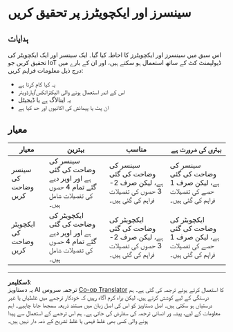 <!--
CO_OP_TRANSLATOR_METADATA:
{
  "original_hash": "c5a568320b1159394108544807895337",
  "translation_date": "2025-08-26T23:26:06+00:00",
  "source_file": "1-getting-started/lessons/3-sensors-and-actuators/assignment.md",
  "language_code": "ur"
}
-->
# سینسرز اور ایکچویٹرز پر تحقیق کریں

## ہدایات

اس سبق میں سینسرز اور ایکچویٹرز کا احاطہ کیا گیا۔ ایک سینسر اور ایک ایکچویٹر کی تحقیق کریں جو IoT ڈیولپمنٹ کٹ کے ساتھ استعمال ہو سکتے ہیں، اور ان کے بارے میں درج ذیل معلومات فراہم کریں:

* یہ کیا کام کرتا ہے
* اس کے اندر استعمال ہونے والی الیکٹرانکس/ہارڈویئر
* یہ اینالاگ ہے یا ڈیجیٹل
* ان پٹ یا پیمائش کی اکائیوں اور حد کیا ہے

## معیار

| معیار | بہترین | مناسب | بہتری کی ضرورت ہے |
| ------ | ------- | ------ | ------------------ |
| سینسر کی وضاحت کریں | سینسر کی وضاحت کی گئی ہے اور اوپر دیے گئے تمام 4 حصوں کی تفصیلات شامل ہیں۔ | سینسر کی وضاحت کی گئی ہے، لیکن صرف 2-3 حصوں کی تفصیلات فراہم کی گئی ہیں۔ | سینسر کی وضاحت کی گئی ہے، لیکن صرف 1 حصے کی تفصیلات فراہم کی گئی ہیں۔ |
| ایکچویٹر کی وضاحت کریں | ایکچویٹر کی وضاحت کی گئی ہے اور اوپر دیے گئے تمام 4 حصوں کی تفصیلات شامل ہیں۔ | ایکچویٹر کی وضاحت کی گئی ہے، لیکن صرف 2-3 حصوں کی تفصیلات فراہم کی گئی ہیں۔ | ایکچویٹر کی وضاحت کی گئی ہے، لیکن صرف 1 حصے کی تفصیلات فراہم کی گئی ہیں۔ |

---

**ڈسکلیمر**:  
یہ دستاویز AI ترجمہ سروس [Co-op Translator](https://github.com/Azure/co-op-translator) کا استعمال کرتے ہوئے ترجمہ کی گئی ہے۔ ہم درستگی کے لیے کوشش کرتے ہیں، لیکن براہ کرم آگاہ رہیں کہ خودکار ترجمے میں غلطیاں یا غیر درستیاں ہو سکتی ہیں۔ اصل دستاویز کو اس کی اصل زبان میں مستند ذریعہ سمجھا جانا چاہیے۔ اہم معلومات کے لیے، پیشہ ور انسانی ترجمہ کی سفارش کی جاتی ہے۔ ہم اس ترجمے کے استعمال سے پیدا ہونے والی کسی بھی غلط فہمی یا غلط تشریح کے ذمہ دار نہیں ہیں۔